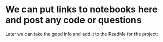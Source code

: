 # We can put links to notebooks here and post any code or questions 

Later we can take the good info and add it to the ReadMe for the project: 
